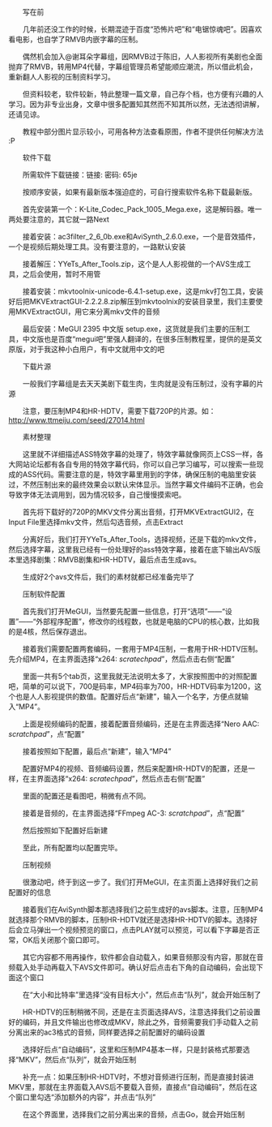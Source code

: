 [#]: https://www.cnblogs.com/hooray/p/3343865.html

　　写在前

　　几年前还没工作的时候，长期混迹于百度“恐怖片吧”和“电锯惊魂吧”。因喜欢看电影，也自学了RMVB内嵌字幕的压制。

　　偶然机会加入@谢耳朵字幕组，因RMVB过于陈旧，人人影视所有美剧也全面抛弃了RMVB，转用MP4代替，字幕组管理员希望能顺应潮流，所以借此机会，重新翻人人影视的压制资料学习。

　　但资料较老，软件较新，特此整理一篇文章，自己存个档，也方便有兴趣的人学习。因为非专业出身，文章中很多配置知其然而不知其所以然，无法透彻讲解，还请见谅。

　　教程中部分图片显示较小，可用各种方法查看原图，作者不提供任何解决方法 :P

　　软件下载

　　所需软件下载链接：链接:  密码: 65je

　　按顺序安装，如果有最新版本强迫症的，可自行搜索软件名称下载最新版。

　　首先安装第一个：K-Lite_Codec_Pack_1005_Mega.exe，这是解码器。唯一两处要注意的，其它就一路Next



　　接着安装：ac3filter_2_6_0b.exe和AviSynth_2.6.0.exe，一个是音效插件，一个是视频后期处理工具。没有要注意的，一路默认安装

　　接着解压：YYeTs_After_Tools.zip，这个是人人影视做的一个AVS生成工具，之后会使用，暂时不用管

　　接着安装：mkvtoolnix-unicode-6.4.1-setup.exe，这是mkv打包工具，安装好后把MKVExtractGUI-2.2.2.8.zip解压到mkvtoolnix的安装目录里，我们主要使用MKVExtractGUI，用它来分离mkv文件的音频

　　最后安装：MeGUI 2395 中文版 setup.exe，这货就是我们主要的压制工具，中文版也是百度“megui吧”里强人翻译的，在很多压制教程里，提供的是英文原版，对于我这种小白用户，有中文就用中文的吧

　　下载片源

　　一般我们字幕组是去天天美剧下载生肉，生肉就是没有压制过，没有字幕的片源

　　注意，要压制MP4和HR-HDTV，需要下载720P的片源。如：http://www.ttmeiju.com/seed/27014.html

　　素材整理

　　这里就不详细描述ASS特效字幕的处理了，特效字幕就像网页上CSS一样，各大网站论坛都有各自专用的特效字幕代码，你可以自己学习编写，可以搜索一些现成的ASS代码。需要注意的是，特效字幕里用到的字体，确保压制的电脑里安装过，不然压制出来的最终效果会以默认宋体显示。当然字幕文件编码不正确，也会导致字体无法调用到，因为情况较多，自己慢慢摸索吧。

　　首先将下载好的720P的MKV文件分离出音频，打开MKVExtractGUI2，在Input File里选择mkv文件，然后勾选音频，点击Extract



　　分离好后，我们打开YYeTs_After_Tools，选择视频，还是下载的mkv文件，然后选择字幕，这里我已经有一份处理好的ass特效字幕，接着在底下输出AVS版本里选择剧集：RMVB剧集和HR-HDTV，最后点击生成avs。



　　生成好2个avs文件后，我们的素材就都已经准备完毕了

　　压制软件配置

　　首先我们打开MeGUI，当然要先配置一些信息，打开“选项”——“设置”——“外部程序配置”，修改你的线程数，也就是电脑的CPU的核心数，比如我的是4核，然后保存退出。



　　接着我们需要配置两套编码，一套用于MP4压制，一套用于HR-HDTV压制。先介绍MP4，在主界面选择“x264: *scratechpad*”，然后点击右侧“配置”



　　里面一共有5个tab页，这里我就无法说明太多了，大家按照图中的对照配置吧，简单的可以说下，700是码率，MP4码率为700，HR-HDTV码率为1200，这个也是人人影视提供的数值。配置好后点“新建”，输入一个名字，方便点就输入“MP4”。



　　上面是视频编码的配置，接着配置音频编码，还是在主界面选择“Nero AAC: *scratchpad*”，点“配置”



　　接着按照如下配置，最后点“新建”，输入“MP4”



　　配置好MP4的视频、音频编码设置，然后来配置HR-HDTV的配置，还是一样，在主界面选择“x264: *scratechpad*”，然后点击右侧“配置”



　　里面的配置还是看图吧，稍微有点不同。



　　接着是音频的，在主界面选择“FFmpeg AC-3: *scratchpad*”，点“配置”



　　然后按照如下配置好后新建



　　至此，所有配置均以配置完毕。

　　压制视频

　　很激动吧，终于到这一步了。我们打开MeGUI，在主页面上选择好我们之前配置好的信息



　　接着我们在AviSynth脚本那选择我们之前生成好的avs脚本。注意，压制MP4就选择那个RMVB的脚本，压制HR-HDTV就还是选择HR-HDTV的脚本。选择好后会立马弹出一个视频预览的窗口，点击PLAY就可以预览，可以看下字幕是否正常，OK后关闭那个窗口即可。



　　其它内容都不用再操作，软件都会自动载入，如果音频那没有内容，那就在音频载入处手动再载入下AVS文件即可。确认好后点击右下角的自动编码，会出现下面这个窗口



　　在“大小和比特率”里选择“没有目标大小”，然后点击“队列”，就会开始压制了



　　HR-HDTV的压制稍微不同，还是在主页面选择AVS，注意选择我们之前设置好的编码，并且文件输出也修改成MKV，除此之外，音频需要我们手动载入之前分离出来的ac3格式的音频，同样要选择之前配置好的编码设置



　　选择好后点“自动编码”，这里和压制MP4基本一样，只是封装格式那要选择“MKV”，然后点“队列”，就会开始压制



　　补充一点：如果压制HR-HDTV时，不想对音频进行压制，而是直接封装进MKV里，那就在主界面载入AVS后不要载入音频，直接点“自动编码”，然后在这个窗口里勾选“添加额外的内容”，并点击“队列”



　　在这个界面里，选择我们之前分离出来的音频，点击Go，就会开始压制

